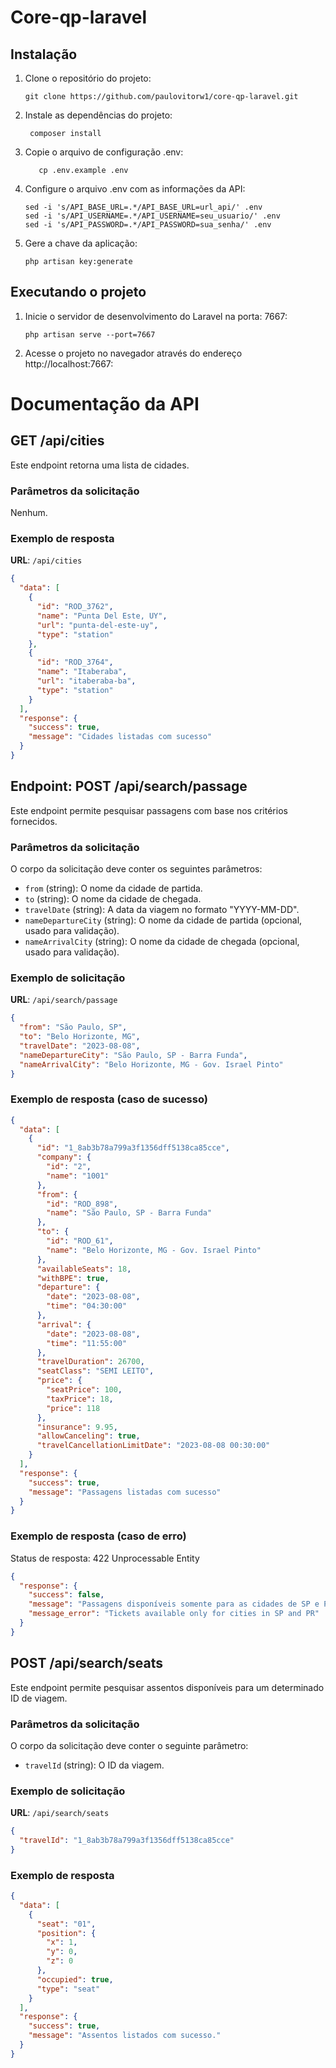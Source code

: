 # Core-qp-laravel

## Instalação

1. Clone o repositório do projeto:
     ```shell
    git clone https://github.com/paulovitorw1/core-qp-laravel.git
    ```
2. Instale as dependências do projeto:
   ```shell
    composer install
   ```
3. Copie o arquivo de configuração .env:
     ```shell
        cp .env.example .env
      ```
4. Configure o arquivo .env com as informações da API:
     ```shell
    sed -i 's/API_BASE_URL=.*/API_BASE_URL=url_api/' .env
    sed -i 's/API_USERNAME=.*/API_USERNAME=seu_usuario/' .env
    sed -i 's/API_PASSWORD=.*/API_PASSWORD=sua_senha/' .env
      ```
5. Gere a chave da aplicação:
    ```shell
    php artisan key:generate
    ```
  ## Executando o projeto
1. Inicie o servidor de desenvolvimento do Laravel na porta: 7667:
     ```shell
    php artisan serve --port=7667 
    ```
2. Acesse o projeto no navegador através do endereço http://localhost:7667:
# Documentação da API
## GET /api/cities

Este endpoint retorna uma lista de cidades.

### Parâmetros da solicitação
Nenhum.
### Exemplo de resposta

**URL**: `/api/cities`

```json
{
  "data": [
    {
      "id": "ROD_3762",
      "name": "Punta Del Este, UY",
      "url": "punta-del-este-uy",
      "type": "station"
    },
    {
      "id": "ROD_3764",
      "name": "Itaberaba",
      "url": "itaberaba-ba",
      "type": "station"
    }
  ],
  "response": {
    "success": true,
    "message": "Cidades listadas com sucesso"
  }
}
```

## Endpoint: POST /api/search/passage

Este endpoint permite pesquisar passagens com base nos critérios fornecidos.

### Parâmetros da solicitação

O corpo da solicitação deve conter os seguintes parâmetros:

- `from` (string): O nome da cidade de partida.
- `to` (string): O nome da cidade de chegada.
- `travelDate` (string): A data da viagem no formato "YYYY-MM-DD".
- `nameDepartureCity` (string): O nome da cidade de partida (opcional, usado para validação).
- `nameArrivalCity` (string): O nome da cidade de chegada (opcional, usado para validação).

### Exemplo de solicitação

**URL**: `/api/search/passage`

```json
{
  "from": "São Paulo, SP",
  "to": "Belo Horizonte, MG",
  "travelDate": "2023-08-08",
  "nameDepartureCity": "São Paulo, SP - Barra Funda",
  "nameArrivalCity": "Belo Horizonte, MG - Gov. Israel Pinto"
}
```
### Exemplo de resposta (caso de sucesso)
```json
{
  "data": [
    {
      "id": "1_8ab3b78a799a3f1356dff5138ca85cce",
      "company": {
        "id": "2",
        "name": "1001"
      },
      "from": {
        "id": "ROD_898",
        "name": "São Paulo, SP - Barra Funda"
      },
      "to": {
        "id": "ROD_61",
        "name": "Belo Horizonte, MG - Gov. Israel Pinto"
      },
      "availableSeats": 18,
      "withBPE": true,
      "departure": {
        "date": "2023-08-08",
        "time": "04:30:00"
      },
      "arrival": {
        "date": "2023-08-08",
        "time": "11:55:00"
      },
      "travelDuration": 26700,
      "seatClass": "SEMI LEITO",
      "price": {
        "seatPrice": 100,
        "taxPrice": 18,
        "price": 118
      },
      "insurance": 9.95,
      "allowCanceling": true,
      "travelCancellationLimitDate": "2023-08-08 00:30:00"
    }
  ],
  "response": {
    "success": true,
    "message": "Passagens listadas com sucesso"
  }
}
```
### Exemplo de resposta (caso de erro)
Status de resposta: 422 Unprocessable Entity
```json
{
  "response": {
    "success": false,
    "message": "Passagens disponíveis somente para as cidades de SP e PR.",
    "message_error": "Tickets available only for cities in SP and PR"
  }
}
```
## POST /api/search/seats

Este endpoint permite pesquisar assentos disponíveis para um determinado ID de viagem.

### Parâmetros da solicitação

O corpo da solicitação deve conter o seguinte parâmetro:

- `travelId` (string): O ID da viagem.

### Exemplo de solicitação

**URL**: `/api/search/seats`

```json
{
  "travelId": "1_8ab3b78a799a3f1356dff5138ca85cce"
}
```
### Exemplo de resposta 
```json
{
  "data": [
    {
      "seat": "01",
      "position": {
        "x": 1,
        "y": 0,
        "z": 0
      },
      "occupied": true,
      "type": "seat"
    }
  ],
  "response": {
    "success": true,
    "message": "Assentos listados com sucesso."
  }
}
```

